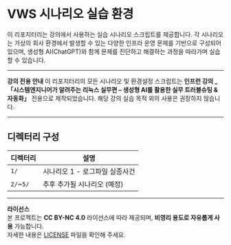 # VWS 시나리오 실습 환경

이 리포지터리는 강의에서 사용하는 실습 시나리오 스크립트를 제공합니다.
각 시나리오는 가상의 회사 환경에서 발생할 수 있는 다양한 인프라 운영 문제를 기반으로 구성되어 있으며,
생성형 AI(ChatGPT)와 함께 문제를 진단하고 해결하는 과정을 따라가며 실습할 수 있습니다.

---

**강의 전용 안내**
이 리포지터리의 모든 시나리오 및 환경설정 스크립트는
**인프런 강의 _「시스템엔지니어가 알려주는 리눅스 실무편 – 생성형 AI를 활용한 실무 트러블슈팅 & 자동화」** 전용으로 제작되었습니다.
해당 강의 실습 목적 외의 사용은 권장하지 않습니다.

---

## 디렉터리 구성

| 디렉터리 | 설명 |
|----------|------|
| `1/`     | 시나리오 1 - 로그파일 실종사건 |
| `2/`~`5/`| 추후 추가될 시나리오 (예정) |

---

**라이선스**  
본 프로젝트는 **CC BY-NC 4.0** 라이선스에 따라 제공되며, **비영리 용도로 자유롭게 사용** 가능합니다.  
자세한 내용은 [LICENSE](./LICENSE) 파일을 확인해 주세요.
